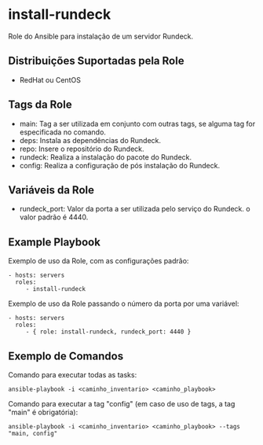install-rundeck
=========

Role do Ansible para instalação de um servidor Rundeck.

Distribuições Suportadas pela Role
------------

- RedHat ou CentOS


Tags da Role 
--------------

- main: Tag a ser utilizada em conjunto com outras tags, se alguma tag for especificada no comando.
- deps: Instala as dependências do Rundeck.
- repo: Insere o repositório do Rundeck.
- rundeck: Realiza a instalação do pacote do Rundeck.
- config: Realiza a configuração de pós instalação do Rundeck.


Variáveis da Role 
--------------

- rundeck_port: Valor da porta a ser utilizada pelo serviço do Rundeck. o valor padrão é 4440.


Example Playbook
----------------

Exemplo de uso da Role, com as configurações padrão:

    - hosts: servers
      roles:
         - install-rundeck

Exemplo de uso da Role passando o número da porta por uma variável:

    - hosts: servers
      roles:
         - { role: install-rundeck, rundeck_port: 4440 }

Exemplo de Comandos
----------------

Comando para executar todas as tasks:

    ansible-playbook -i <caminho_inventario> <caminho_playbook>

Comando para executar a tag "config" (em caso de uso de tags, a tag "main" é obrigatória):

    ansible-playbook -i <caminho_inventario> <caminho_playbook> --tags "main, config"
